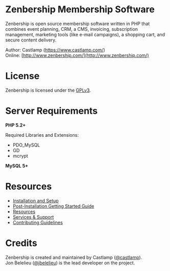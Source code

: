 Zenbership Membership Software
==============================

Zenbership is open source membership software written in PHP that combines event planning, CRM, a CMS, invoicing,
subscription management, marketing tools (like e-mail campaigns), a shopping cart, and secure content delivery.

Author: Castlamp (https://www.castlamp.com/)  
Online: [http://www.zenbership.com/](http://www.zenbership.com/)  


License
=======

Zenbership is licensed under the [GPLv3](http://www.zenbership.com/Legal/License).


Server Requirements
===================

**PHP 5.2+**

Required Libraries and Extensions:  
  - PDO_MySQL
  - GD
  - mcrypt

**MySQL 5+**


Resources
=========

- [Installation and Setup](http://documentation.zenbership.com/Basics/Installation-and-Setup)
- [Post-Installation Getting Started Guide](http://documentation.zenbership.com/Home/Post-Installation-Recommended-Steps)
- [Resources](http://www.zenbership.com/Resources)
- [Services & Support](http://www.zenbership.com/Services)
- [Contributing Guidelines](http://www.zenbership.com/Resources/Contribute)



Credits
=======

Zenbership is created and maintained by Castlamp ([@castlamp](http://twitter.com/castlamp)).  
Jon Belelieu ([@jbelelieu](http://twitter.com/jbelelieu)) is the lead developer on the project.
